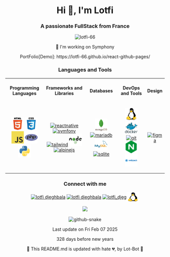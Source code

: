 <h1 align="center">Hi 👋, I'm Lotfi</h1>
<h3 align="center">A passionate FullStack from France</h3>

<p align="center"> <img src="https://komarev.com/ghpvc/?username=lotfi-66&label=Profile%20views&color=0e75b6&style=flat" alt="lotfi-66"/> </p>
<p align="center"> 
🔭 I'm working on Symphony
</p>
<p align="center"> 
PortFolio[Demo]: https://lotfi-66.github.io/react-github-pages/
</p>

<h3 align="center">Languages and Tools</h3>

<table align="center" cellspacing="0" cellpadding="0">
  <tr>
    <td align="center">
      <h4>Programming Languages</h4>
    </td>
    <td align="center">
      <h4>Frameworks and Libraries</h4>
    </td>
    <td align="center">
      <h4>Databases</h4>
    </td>
    <td align="center">
      <h4>DevOps and Tools</h4>
    </td>
    <td align="center">
      <h4>Design</h4>
    </td>
  </tr>
  <tr>
    <td align="center">
      <p>
        <a href="https://html.spec.whatwg.org/" target="_blank" rel="noreferrer"><img src="https://raw.githubusercontent.com/devicons/devicon/master/icons/html5/html5-original-wordmark.svg" alt="html5" width="40" height="40"/></a>
        <a href="https://www.w3schools.com/css/" target="_blank" rel="noreferrer"><img src="https://raw.githubusercontent.com/devicons/devicon/master/icons/css3/css3-original-wordmark.svg" alt="css3" width="40" height="40"/></a>
        <a href="https://developer.mozilla.org/en-US/docs/Web/JavaScript" target="_blank" rel="noreferrer"><img src="https://raw.githubusercontent.com/devicons/devicon/master/icons/javascript/javascript-original.svg" alt="javascript" width="40" height="40"/></a>
        <a href="https://www.php.net" target="_blank" rel="noreferrer"><img src="https://raw.githubusercontent.com/devicons/devicon/master/icons/php/php-original.svg" alt="php" width="40" height="40"/></a>
        <a href="https://www.python.org" target="_blank" rel="noreferrer"><img src="https://raw.githubusercontent.com/devicons/devicon/master/icons/python/python-original.svg" alt="python" width="40" height="40"/></a>
      </p>
    </td>
    <td align="center">
      <p>
        <a href="https://reactnative.dev/" target="_blank" rel="noreferrer"><img src="https://reactnative.dev/img/header_logo.svg" alt="reactnative" width="40" height="40"/></a>
        <a href="https://symfony.com" target="_blank" rel="noreferrer"><img src="https://symfony.com/logos/symfony_black_03.svg" alt="symfony" width="40" height="40"/></a>
        <a href="https://tailwindcss.com/" target="_blank" rel="noreferrer"><img src="https://www.vectorlogo.zone/logos/tailwindcss/tailwindcss-icon.svg" alt="tailwind" width="40" height="40"/></a>
        <a href="https://nodejs.org" target="_blank" rel="noreferrer"><img src="https://raw.githubusercontent.com/devicons/devicon/master/icons/nodejs/nodejs-original-wordmark.svg" alt="nodejs" width="40" height="40"/></a>
        <a href="https://alpinejs.dev/" target="_blank" rel="noreferrer"><img src="https://alpinejs.dev/alpine_long.svg" alt="alpinejs" width="40" height="40"/></a>
      </p>
    </td>
    <td align="center">
      <p>
        <a href="https://www.mongodb.com/" target="_blank" rel="noreferrer"><img src="https://raw.githubusercontent.com/devicons/devicon/master/icons/mongodb/mongodb-original-wordmark.svg" alt="mongodb" width="40" height="40"/></a>
        <a href="https://mariadb.org/" target="_blank" rel="noreferrer"><img src="https://www.vectorlogo.zone/logos/mariadb/mariadb-icon.svg" alt="mariadb" width="40" height="40"/></a>
        <a href="https://www.mysql.com/" target="_blank" rel="noreferrer"><img src="https://raw.githubusercontent.com/devicons/devicon/master/icons/mysql/mysql-original-wordmark.svg" alt="mysql" width="40" height="40"/></a>
        <a href="https://www.sqlite.org/" target="_blank" rel="noreferrer"><img src="https://www.vectorlogo.zone/logos/sqlite/sqlite-icon.svg" alt="sqlite" width="40" height="40"/></a>
      </p>
    </td>
    <td align="center">
      <p>
        <a href="https://www.linux.org/" target="_blank" rel="noreferrer"><img src="https://raw.githubusercontent.com/devicons/devicon/master/icons/linux/linux-original.svg" alt="linux" width="40" height="40"/></a>
        <a href="https://www.docker.com/" target="_blank" rel="noreferrer"><img src="https://raw.githubusercontent.com/devicons/devicon/master/icons/docker/docker-original-wordmark.svg" alt="docker" width="40" height="40"/></a>
        <a href="https://git-scm.com/" target="_blank" rel="noreferrer"><img src="https://www.vectorlogo.zone/logos/git-scm/git-scm-icon.svg" alt="git" width="40" height="40"/></a>
        <a href="https://www.nginx.com" target="_blank" rel="noreferrer"><img src="https://raw.githubusercontent.com/devicons/devicon/master/icons/nginx/nginx-original.svg" alt="nginx" width="40" height="40"/></a>
        <a href="https://webpack.js.org" target="_blank" rel="noreferrer"><img src="https://raw.githubusercontent.com/devicons/devicon/d00d0969292a6569d45b06d3f350f463a0107b0d/icons/webpack/webpack-original-wordmark.svg" alt="webpack" width="40" height="40"/></a>
      </p>
    </td>
    <td align="center">
      <p>
        <a href="https://www.figma.com/" target="_blank" rel="noreferrer"><img src="https://www.vectorlogo.zone/logos/figma/figma-icon.svg" alt="figma" width="40" height="40"/></a>
      </p>
    </td>
  </tr>
</table>
<h3 align="center">Connect with me</h3>
<p align="center">
<a href="https://www.linkedin.com/in/lotfi-djeghbala-63160a266" target="blank"><img align="center" src="https://raw.githubusercontent.com/rahuldkjain/github-profile-readme-generator/master/src/images/icons/Social/linked-in-alt.svg" alt="lotfi djeghbala" height="30" width="40" /></a>
<a href="https://stackoverflow.com/users/20440897/lotfi-djeghbala" target="blank"><img align="center" src="https://raw.githubusercontent.com/rahuldkjain/github-profile-readme-generator/master/src/images/icons/Social/stack-overflow.svg" alt="lotfi djeghbala" height="30" width="40" /></a>
<a href="https://www.hackerrank.com/lotfi_djeg" target="blank"><img align="center" src="https://raw.githubusercontent.com/rahuldkjain/github-profile-readme-generator/master/src/images/icons/Social/hackerrank.svg" alt="lotfi_djeg" height="30" width="40" /></a><a href="https://www.linux.org/members/lotfi-djeghbala.185584/" target="blank"><img align="center" src="https://raw.githubusercontent.com/devicons/devicon/master/icons/linux/linux-original.svg" alt="lotfi djeghbala linux profile" height="30" width="40" /></a><p align="center">
<img src="http://github-profile-summary-cards.vercel.app/api/cards/profile-details?username=lotfi-66&theme=2077"></img>
</p>

<p align="center">
<picture>
    <source media="(prefers-color-scheme: dark)" srcset="https://cdn.jsdelivr.net/gh/sun0225SUN/sun0225SUN/profile-snake-contrib/github-contribution-grid-snake-dark.svg" />
    <source media="(prefers-color-scheme: light)" srcset="https://cdn.jsdelivr.net/gh/sun0225SUN/sun0225SUN/profile-snake-contrib/github-contribution-grid-snake.svg" />
    <img alt="github-snake" src="https://cdn.jsdelivr.net/gh/sun0225SUN/sun0225SUN/profile-snake-contrib/github-contribution-grid-snake-dark.svg" />
</picture>
</p>

<p align="center">
Last update on Fri Feb 07 2025
</p>

<p align="center">
328 days before new years
</p>

<p align="center">
🤖 This README.md is updated with hate 💔, by Lot-Bot 🤖
</p>

